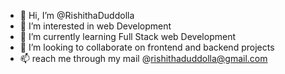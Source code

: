 - 👋 Hi, I’m @RishithaDuddolla
- 👀 I’m interested in web Development
- 🌱 I’m currently learning Full Stack web Development
- 💞️ I’m looking to collaborate on frontend and backend projects
- 📫 reach me through my mail @rishithaduddolla@gmail.com

<!---
RishithaDuddolla/RishithaDuddolla is a ✨ special ✨ repository because its `README.md` (this file) appears on your GitHub profile.
You can click the Preview link to take a look at your changes.
--->
